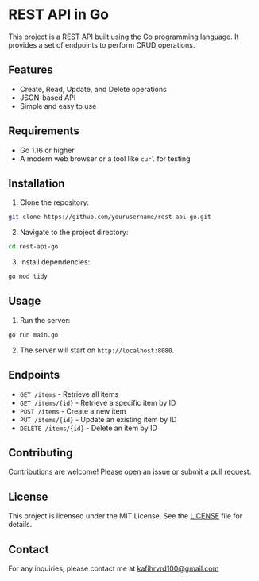 # REST API in Go

This project is a REST API built using the Go programming language. It provides
a set of endpoints to perform CRUD operations.

## Features

- Create, Read, Update, and Delete operations
- JSON-based API
- Simple and easy to use

## Requirements

- Go 1.16 or higher
- A modern web browser or a tool like `curl` for testing

## Installation

1. Clone the repository:

```sh
git clone https://github.com/yourusername/rest-api-go.git
```

2. Navigate to the project directory:

```sh
cd rest-api-go
```

3. Install dependencies:

```sh
go mod tidy
```

## Usage

1. Run the server:

```sh
go run main.go
```

2. The server will start on `http://localhost:8080`.

## Endpoints

- `GET /items` - Retrieve all items
- `GET /items/{id}` - Retrieve a specific item by ID
- `POST /items` - Create a new item
- `PUT /items/{id}` - Update an existing item by ID
- `DELETE /items/{id}` - Delete an item by ID

## Contributing

Contributions are welcome! Please open an issue or submit a pull request.

## License

This project is licensed under the MIT License. See the [LICENSE](LICENSE) file
for details.

## Contact

For any inquiries, please contact me at kafihrvrd100@gmail.com
